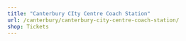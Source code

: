 ```yaml
---
title: "Canterbury CIty Centre Coach Station"
url: /canterbury/canterbury-city-centre-coach-station/
shop: Tickets
---
```

